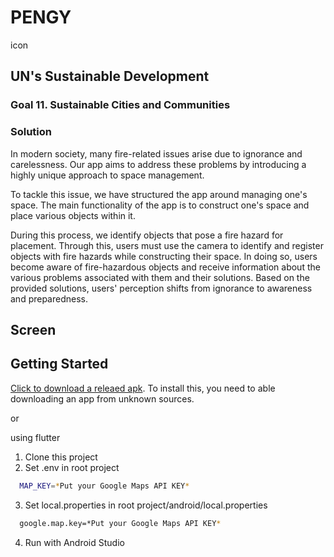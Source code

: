 # PENGY

icon

## UN's Sustainable Development 
### Goal 11. Sustainable Cities and Communities

### Solution
In modern society, many fire-related issues arise due to ignorance and carelessness. Our app aims to address these problems by introducing a highly unique approach to space management.

To tackle this issue, we have structured the app around managing one's space. The main functionality of the app is to construct one's space and place various objects within it.

During this process, we identify objects that pose a fire hazard for placement. Through this, users must use the camera to identify and register objects with fire hazards while constructing their space. In doing so, users become aware of fire-hazardous objects and receive information about the various problems associated with them and their solutions. Based on the provided solutions, users' perception shifts from ignorance to awareness and preparedness.
  
## Screen


## Getting Started

[Click to download a releaed apk](https://github.com/GDSC-CAU/Pengy-FE/releases/download/Pengy-v0.1/app-release.apk). To install this, you need to able downloading an app from unknown sources.

or

using flutter
1. Clone this project
2. Set .env in root project
```bash
  MAP_KEY=*Put your Google Maps API KEY*
```
3. Set local.properties in root project/android/local.properties
```bash
  google.map.key=*Put your Google Maps API KEY*
```
4. Run with Android Studio

